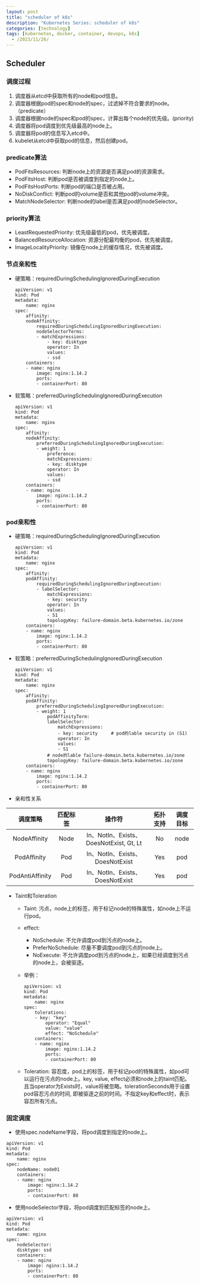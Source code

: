 ```yaml
---
layout: post
title: "scheduler of k8s"
description: "Kubernetes Series: scheduler of k8s"
categories: [technology]
tags: [kubernetes, docker, container, devops, k8s]
  - /2023/11/26/
---
```


## Scheduler

### 调度过程

1. 调度器从etcd中获取所有的node和pod信息。
2. 调度器根据pod的spec和node的spec，过滤掉不符合要求的node。（predicate）
3. 调度器根据node的spec和pod的spec，计算出每个node的优先级。(priority)
4. 调度器将pod调度到优先级最高的node上。
5. 调度器将pod的信息写入etcd中。
6. kubelet从etcd中获取pod的信息，然后创建pod。

### predicate算法

- PodFitsResources: 判断node上的资源是否满足pod的资源需求。
- PodFitsHost: 判断pod是否被调度到指定的node上。
- PodFitsHostPorts: 判断pod的端口是否被占用。
- NoDiskConflict: 判断pod的volume是否和其他pod的volume冲突。
- MatchNodeSelector: 判断node的label是否满足pod的nodeSelector。

### priority算法

- LeastRequestedPriority: 优先级最低的pod，优先被调度。
- BalancedResourceAllocation: 资源分配最均衡的pod，优先被调度。
- ImageLocalityPriority: 镜像在node上的缓存情况，优先被调度。

### 节点亲和性

- 硬策略：requiredDuringSchedulingIgnoredDuringExecution

    ```
    apiVersion: v1
    kind: Pod
    metadata:
        name: nginx
    spec:
        affinity:
        nodeAffinity:
            requiredDuringSchedulingIgnoredDuringExecution:
            nodeSelectorTerms:
            - matchExpressions:
                - key: disktype
                operator: In
                values:
                - ssd
        containers:
        - name: nginx
            image: nginx:1.14.2
            ports:
            - containerPort: 80
    ```
- 软策略：preferredDuringSchedulingIgnoredDuringExecution

    ```
    apiVersion: v1
    kind: Pod
    metadata:
        name: nginx
    spec:
        affinity:
        nodeAffinity:
            preferredDuringSchedulingIgnoredDuringExecution:
            - weight: 1
                preference:
                matchExpressions:
                - key: disktype
                operator: In
                values:
                - ssd
        containers:
        - name: nginx
            image: nginx:1.14.2
            ports:
            - containerPort: 80
    ```

### pod亲和性

- 硬策略：requiredDuringSchedulingIgnoredDuringExecution

    ```
    apiVersion: v1
    kind: Pod
    metadata:
        name: nginx
    spec:
        affinity:
        podAffinity:
            requiredDuringSchedulingIgnoredDuringExecution:
            - labelSelector:
                matchExpressions:
                - key: security
                operator: In
                values:
                - S1
                topologyKey: failure-domain.beta.kubernetes.io/zone
        containers:
        - name: nginx
            image: nginx:1.14.2
            ports:
            - containerPort: 80
    ```

- 软策略：preferredDuringSchedulingIgnoredDuringExecution

    ```
    apiVersion: v1
    kind: Pod
    metadata:
        name: nginx
    spec:
        affinity:
        podAffinity:
            preferredDuringSchedulingIgnoredDuringExecution:
            - weight: 1
                podAffinityTerm:
                labelSelector:
                    matchExpressions:
                    - key: security     # pod的lable security in (S1)
                    operator: In
                    values:
                    - S1
                # node的lable failure-domain.beta.kubernetes.io/zone
                topologyKey: failure-domain.beta.kubernetes.io/zone     
        containers:
        - name: nginx
            image: nginx:1.14.2
            ports:
            - containerPort: 80
    ```

- 亲和性关系

|    调度策略     | 匹配标签 |                 操作符                  | 拓扑支持 | 调度目标 |
| :-------------: | :------: | :-------------------------------------: | :------: | :------: |
|  NodeAffinity   |   Node   | In、NotIn、Exists、DoesNotExist, Gt, Lt |    No    |   node   |
|   PodAffinity   |   Pod    |     In、NotIn、Exists、DoesNotExist     |   Yes    |   pod    |
| PodAntiAffinity |   Pod    |     In、NotIn、Exists、DoesNotExist     |   Yes    |   pod    |

- Taint和Toleration

    - Taint: 污点，node上的标签，用于标记node的特殊属性，如node上不运行pod。

    - effect:
      - NoSchedule: 不允许调度pod到污点的node上。
      - PreferNoSchedule: 尽量不要调度pod到污点的node上。
      - NoExecute: 不允许调度pod到污点的node上，如果已经调度到污点的node上，会被驱逐。

    - 举例：

        ```
        apiVersion: v1
        kind: Pod
        metadata:
            name: nginx
        spec:
            tolerations:
            - key: "key"
                operator: "Equal"
                value: "value"
                effect: "NoSchedule"
            containers:
            - name: nginx
                image: nginx:1.14.2
                ports:
                - containerPort: 80
        ```

    - Toleration: 容忍度，pod上的标签，用于标记pod的特殊属性，如pod可以运行在污点的node上。key, value, effect必须和node上的taint匹配。且当operator为Exists时，value将被忽略。tolerationSeconds用于设置pod容忍污点的时间, 即被驱逐之前的时间。不指定key和effect时，表示容忍所有污点。

### 固定调度

- 使用spec.nodeName字段，将pod调度到指定的node上。

```
apiVersion: v1
kind: Pod
metadata:
    name: nginx
spec:
    nodeName: node01
    containers:
    - name: nginx
        image: nginx:1.14.2
        ports:
        - containerPort: 80
```
- 使用nodeSelector字段，将pod调度到匹配标签的node上。

```
apiVersion: v1
kind: Pod
metadata:
    name: nginx
spec:
    nodeSelector:
    disktype: ssd
    containers:
    - name: nginx
        image: nginx:1.14.2
        ports:
        - containerPort: 80
```
